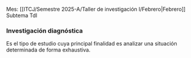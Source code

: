 Mes: [[ITCJ/Semestre 2025-A/Taller de investigación I/Febrero|Febrero]]
Subtema TdI

### Investigación diagnóstica
Es el tipo de estudio cuya principal finalidad es analizar una situación determinada de forma exhaustiva.